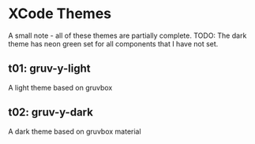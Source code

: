 # XCode Themes

A small note - all of these themes are partially complete.
TODO: The dark theme has neon green set for all components that I have not set.

## t01: gruv-y-light

A light theme based on gruvbox

## t02: gruv-y-dark

A dark theme based on gruvbox material
